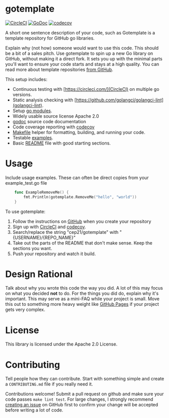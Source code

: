# gotemplate
[![CircleCI](https://circleci.com/gh/cep21/gotemplate.svg)](https://circleci.com/gh/cep21/gotemplate)
[![GoDoc](https://godoc.org/github.com/cep21/gotemplate?status.svg)](https://godoc.org/github.com/cep21/gotemplate)
[![codecov](https://codecov.io/gh/cep21/gotemplate/branch/master/graph/badge.svg)](https://codecov.io/gh/cep21/gotemplate)

A short one sentence description of your code, such as Gotemplate is a template repository for GitHub go libraries.

Explain why (not how) someone would want to use this code.  This should be a bit of a sales pitch.  Use gotemplate to
spin up a new Go library on GitHub, without making it a direct fork.  It sets you up with the minimal parts you'll want
to ensure your code starts and stays at a high quality.  You can read more about template repositories
[from GitHub](https://github.blog/2019-06-06-generate-new-repositories-with-repository-templates/).

This setup includes:
* Continuous testing with [https://circleci.com/](CircleCI) on multiple go versions.
* Static analysis checking with [https://github.com/golangci/golangci-lint](golangci-lint).
* Setup [go modules](https://github.com/golang/go/wiki/Modules).
* Widely usable source license Apache 2.0
* [godoc](https://godoc.org) source code documentation
* Code coverage reporting with [codecov](https://codecov.io)
* [Makefile](https://en.wikipedia.org/wiki/Makefile) helper for formatting, building, and running your code.
* Testable [examples](https://blog.golang.org/examples).
* Basic [README](https://en.wikipedia.org/wiki/README) file with good starting sections.

# Usage

Include usage examples.  These can often be direct copies from your example_test.go file

```go
    func ExampleRemoveMe() {
    	fmt.Println(gotemplate.RemoveMe("hello", "world"))
    }
```

To use gotemplate:
1. Follow the instructions on [GitHub](https://help.github.com/en/articles/creating-a-template-repository) when you
   create your repository
2. Sign up with [CircleCI](https://circleci.com) and [codecov](https://codecov.io).
3. Search/replace the string "cep21/gotemplate" with "{USERNAME}/{REPO_NAME}"
4. Take out the parts of the README that don't make sense.  Keep the sections you want.
5. Push your repository and watch it build.

# Design Rational

Talk about why you wrote this code the way you did.  A lot of this may focus on what you decided **not** to do.
For the things you did do, explain why it's important.  This may serve as a mini-FAQ while your project is small.
Move this out to something more heavy weight like [GitHub Pages](https://pages.github.com) if your project gets very
complex.

# License

This library is licensed under the Apache 2.0 License.

# Contributing

Tell people how they can contribute.  Start with something simple and create a `CONTRIBUTING.md` file if you really
need it.

Contributions welcome!  Submit a pull request on github and make sure your code passes `make lint test`.  For
large changes, I strongly recommend [creating an issue](https://github.com/cep21/gotemplate/issues) on GitHub first to
confirm your change will be accepted before writing a lot of code.